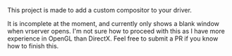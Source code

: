 This project is made to add a custom compositor to your driver.

It is incomplete at the moment, and currently only shows a blank window when vrserver opens. I'm not sure how to proceed with this as I have more experience in OpenGL than DirectX. Feel free to submit a PR if you know how to finish this.
